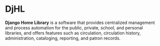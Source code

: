 # DjHL
**Django Home Library** is a software that provides centralized management and process automation for the public,  private, school, and personal libraries, and offers features such as circulation, circulation history, administration,  cataloging, reporting, and patron records.
